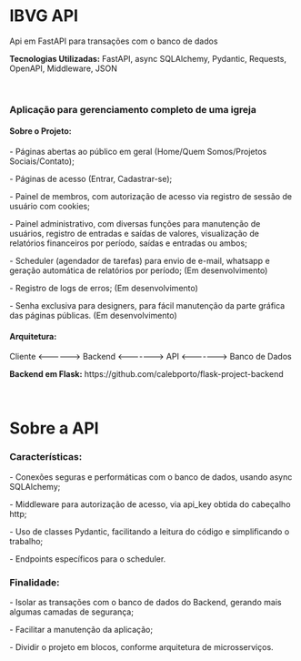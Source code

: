 <h1>IBVG API</H1>
<p>Api em FastAPI para transações com o banco de dados</p>
<p><b>Tecnologias Utilizadas:</b> FastAPI, async SQLAlchemy, Pydantic, Requests, OpenAPI, Middleware, JSON</p>
<br>
<h3>Aplicação para gerenciamento completo de uma igreja</h3>

<h4>Sobre o Projeto:</h4>
<p>- Páginas abertas ao público em geral (Home/Quem Somos/Projetos Sociais/Contato);</p>
<p>- Páginas de acesso (Entrar, Cadastrar-se);
<p>- Painel de membros, com autorização de acesso via registro de sessão de usuário com cookies;
<p>- Painel administrativo, com diversas funções para manutenção de usuários, registro de entradas e saídas de valores, visualização
de relatórios financeiros por período, saídas e entradas ou ambos;
<p>- Scheduler (agendador de tarefas) para envio de e-mail, whatsapp e geração automática de relatórios por período; (Em desenvolvimento)
<p>- Registro de logs de erros; (Em desenvolvimento)
<p>- Senha exclusiva para designers, para fácil manutenção da parte gráfica das páginas públicas. (Em desenvolvimento)

<h4>Arquitetura:</h4>
<p>Cliente <------> Backend <-------> API <-------> Banco de Dados</p>
<p><b>Backend em Flask:</b> https://github.com/calebporto/flask-project-backend</p>
<br>

<h1>Sobre a API</h1>
<h3>Características:</h3>
<p>- Conexões seguras e performáticas com o banco de dados, usando async SQLAlchemy;</p>
<p>- Middleware para autorização de acesso, via api_key obtida do cabeçalho http;</p>
<p>- Uso de classes Pydantic, facilitando a leitura do código e simplificando o trabalho;</p>
<p>- Endpoints específicos para o scheduler.</p>
<h3>Finalidade:</h3>
<p>- Isolar as transações com o banco de dados do Backend, gerando mais algumas camadas de segurança;</p>
<p>- Facilitar a manutenção da aplicação;</p>
<p>- Dividir o projeto em blocos, conforme arquitetura de microsserviços.</p>
